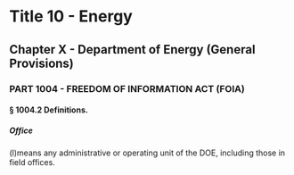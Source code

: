 
# Title 10 - Energy
## Chapter X - Department of Energy (General Provisions)
### PART 1004 - FREEDOM OF INFORMATION ACT (FOIA)
#### § 1004.2 Definitions.
##### Office

(l)means any administrative or operating unit of the DOE, including those in field offices.
